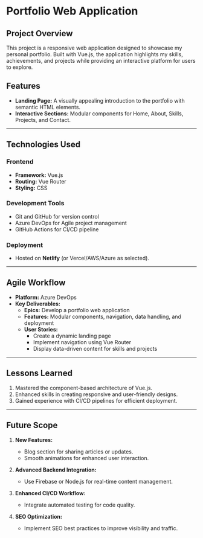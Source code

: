 # **Portfolio Web Application**

## **Project Overview**  
This project is a responsive web application designed to showcase my personal portfolio. Built with Vue.js, the application highlights my skills, achievements, and projects while providing an interactive platform for users to explore.

## **Features**  
- **Landing Page:** A visually appealing introduction to the portfolio with semantic HTML elements.  
- **Interactive Sections:** Modular components for Home, About, Skills, Projects, and Contact.   

---

## **Technologies Used**  

### **Frontend**  
- **Framework:** Vue.js  
- **Routing:** Vue Router  
- **Styling:** CSS

### **Development Tools**  
- Git and GitHub for version control  
- Azure DevOps for Agile project management  
- GitHub Actions for CI/CD pipeline  

### **Deployment**  
- Hosted on **Netlify** (or Vercel/AWS/Azure as selected).  

---

## **Agile Workflow**  
- **Platform:** Azure DevOps  
- **Key Deliverables:**  
  - **Epics:** Develop a portfolio web application  
  - **Features:** Modular components, navigation, data handling, and deployment  
  - **User Stories:**  
    - Create a dynamic landing page  
    - Implement navigation using Vue Router  
    - Display data-driven content for skills and projects  

---

## **Lessons Learned**  
1. Mastered the component-based architecture of Vue.js.  
2. Enhanced skills in creating responsive and user-friendly designs.  
3. Gained experience with CI/CD pipelines for efficient deployment.  

---

## **Future Scope**  
1. **New Features:**  
   - Blog section for sharing articles or updates.  
   - Smooth animations for enhanced user interaction.  

2. **Advanced Backend Integration:**  
   - Use Firebase or Node.js for real-time content management.  

3. **Enhanced CI/CD Workflow:**  
   - Integrate automated testing for code quality.  

4. **SEO Optimization:**  
   - Implement SEO best practices to improve visibility and traffic.  

